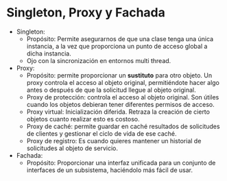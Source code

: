 # Singleton, Proxy y Fachada

- Singleton:
    - Propósito: Permite asegurarnos de que una clase tenga una única instancia, a la vez que proporciona un punto de
      acceso global a dicha instancia.
    - Ojo con la sincronización en entornos multi thread.
- Proxy:
    - Propósito: permite proporcionar un **sustituto** para otro objeto. Un proxy controla el acceso
      al objeto original, permitiéndote hacer algo antes o después de que la solicitud llegue al objeto original.
    - Proxy de protección: controla el acceso al objeto original. Son útiles cuando los objetos debieran tener
      diferentes
      permisos de acceso.
    - Proxy virtual: Inicialización diferida. Retraza la creación de cierto objetos cuanto realizar esto es costoso.
    - Proxy de caché: permite guardar en caché resultados de solicitudes de clientes y gestionar el ciclo de vida de ese
      caché.
    - Proxy de registro: Es cuando quieres mantener un historial de solicitudes al objeto de servicio.
- Fachada:
    - Propósito: Proporcionar una interfaz unificada para un conjunto de interfaces de un subsistema, haciéndolo más
      fácil de usar.